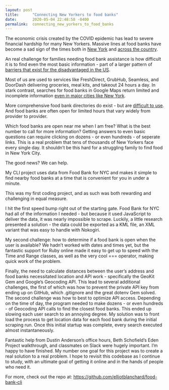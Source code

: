 ```yaml
---
layout: post
title:      "Connecting New Yorkers to food banks"
date:       2020-05-04 22:48:58 -0400
permalink:  connecting_new_yorkers_to_food_banks
---
```



The economic crisis created by the COVID epidemic has lead to severe financial hardship for many New Yorkers.  Massive lines at food banks have become a sad sign of the times both in [New York](https://twitter.com/bradlander/status/1254872997132984320) and [across the country](https://www.motherjones.com/food/2020/04/these-photos-show-the-staggering-food-bank-lines-across-america/).

An real challenge for families needing food bank assistance is how difficult it is to find even the most basic information - part of a larger pattern of [barriers that exist for the disadvantaged in the US](https://www.theatlantic.com/business/archive/2014/01/it-is-expensive-to-be-poor/282979/). 

Most of us are used to services like FreshDirect, GrubHub, Seamless, and DoorDash delivering groceries, meal kits, and takeout 24 hours a day.  In stark contrast, searches for food banks in Google Maps return limited and incomplete information [even in major cities like New York](https://www.google.com/maps/search/food+banks/@40.7055749,-73.9973371,11.84z).

More comprehensive food bank directories do exist - but are [difficult to use](https://www.google.com/maps/d/u/0/viewer?mid=1uVjjVxXfLFU4R6V7qjXXRoxCy-IwfMSP&ll=40.660927929148%2C-73.8646471568735&z=12). And food banks are often open for limited hours that vary widely from provider to provider. 

Which food banks are open near me when I am free? What is the best number to call for more information?  Getting answers to even basic questions can require clicking on dozens - or even hundreds - of seperate links. This is a real problem that tens of thousands of New Yorkers face every single day.  It shouldn’t be this hard for a struggling family to find food in New York City.

The good news? We can help.

My CLI project uses data from Food Bank for NYC and makes it simple to find nearby food banks at a time that is convenient for you in under a minute.

This was my first coding project, and as such was both rewarding and challenging in equal measure. 

I hit the first speed bump right out of the starting gate. Food Bank for NYC had all of the information I needed - but because it used JavaScript to deliver the data, it was nearly impossible to scrape.  Luckily, a little research presented a solution - the data could be exported as a KML file, an XML variant that was easy to handle with Nokogiri.

My second challenge: how to determine if a food bank is open when the user is available? We hadn’t worked with dates and times yet, but the fantastic support for Ruby online made it easy to get up to speed with the Time and Range classes, as well as the very cool === operator, making quick work of the problem.

Finally, the need to calculate distances between the user’s address and food banks necessitated location and API work - specifically the GeoKit Gem and Google’s Geocoding API.  This lead to several additional challenges, the first of which was how to prevent the private API key from ending up on GitHub, which .gitignore and the great dotenv Gem solved. The second challenge was how to best to optimize API access. Depending on the time of day, the program needed to make dozens - or even hundreds - of Geocoding API calls to find the closest food banks. This ended up slowing each user search to an annoying degree. My solution was to front load the process to get location data for each food bank during the initial scraping run. Once this initial startup was complete, every search executed almost instantaneously.

Fantastic help from Dustin Anderson’s office hours, Beth Schofield’s Eden Project walkthrough, and classmates on Slack were hugely important. I’m happy to have finished. My number one goal for this project was to create a real solution to a real problem. I hope to revisit this codebase as I continue to study, with an ultimate goal of getting it online and in the hands of people who need it.

For more, check out the repo at: https://github.com/elliotblanchard/food-bank-cli
